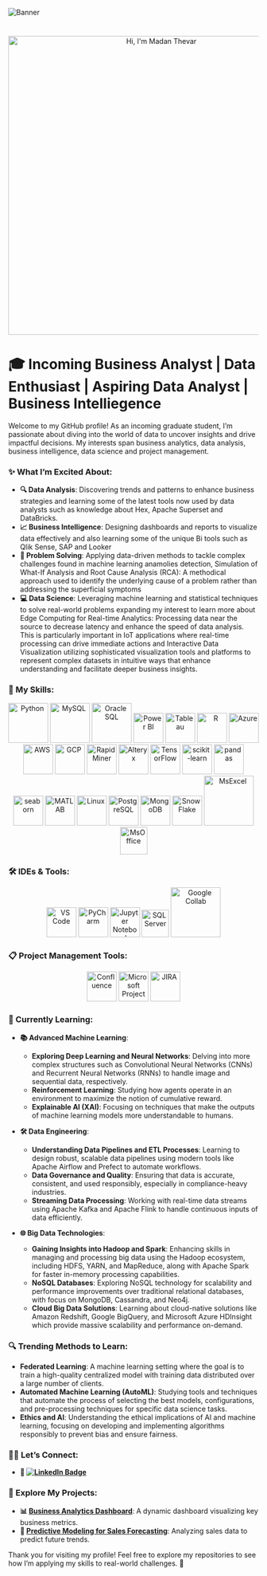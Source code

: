 ![Banner](https://github.com/MadanThevar/MadanThevar/blob/main/Hello,%20my%20name%20is%20Matthew.%20Nice%20to%20meet%20you.%20(2).gif?raw=true)
# 
<p align="center">
  <img src="https://s4.ezgif.com/tmp/ezgif-4-eb18ae9b7a.gif" alt="Hi, I'm Madan Thevar" width="600px" />
</p>

# 🎓 Incoming Business Analyst | Data Enthusiast | Aspiring Data Analyst | Business Intelliegence

Welcome to my GitHub profile! As an incoming graduate student, I’m passionate about diving into the world of data to uncover insights and drive impactful decisions. My interests span business analytics, data analysis, business intelligence, data science and project management.

### ✨ What I’m Excited About:
- **🔍 Data Analysis**: Discovering trends and patterns to enhance business strategies and learning some of the latest tools now used by data analysts such as knowledge about Hex, Apache Superset and DataBricks. 
- **📈 Business Intelligence**: Designing dashboards and reports to visualize data effectively and also learning some of the unique Bi tools such as Qlik Sense, SAP and Looker
- **🧩 Problem Solving**: Applying data-driven methods to tackle complex challenges found in machine learning anamolies detection, Simulation of What-If Analysis and Root Cause Analysis (RCA): A methodical approach used to identify the underlying cause of a problem rather than addressing the superficial symptoms
- **💻 Data Science**: Leveraging machine learning and statistical techniques to solve real-world problems expanding my interest to learn more about Edge Computing for Real-time Analytics: Processing data near the source to decrease latency and enhance the speed of data analysis. This is particularly important in IoT applications where real-time processing can drive immediate actions and Interactive Data Visualization utilizing sophisticated visualization tools and platforms to represent complex datasets in intuitive ways that enhance understanding and facilitate deeper business insights.


### 🚀 My Skills:

<p align="center">
  <img src="https://www.svgrepo.com/show/376344/python.svg" alt="Python" width="80" />
  <img src="https://www.svgrepo.com/show/303251/mysql-logo.svg" alt="MySQL" width="80" />
  <img src="https://www.svgrepo.com/show/354152/oracle.svg" alt="Oracle SQL" width="80" />
  <img src="https://www.svgrepo.com/show/473761/powerbi.svg" alt="Power BI" width="60" />
  <img src="https://www.svgrepo.com/show/354428/tableau-icon.svg" alt="Tableau" width="60" />
  <img src="https://www.svgrepo.com/show/306639/r.svg" alt="R" width="60" />
  <img src="https://www.svgrepo.com/show/353467/azure-icon.svg" alt="Azure" width="60" />
  <img src="https://www.svgrepo.com/show/353443/aws.svg" alt="AWS" width="60" />
  <img src="https://www.svgrepo.com/show/448223/gcp.svg" alt="GCP" width="60" />
  <img src="https://avatars.githubusercontent.com/u/4490278?s=280&v=4" alt="RapidMiner" width="60" />
  <img src="https://images.credly.com/images/14744318-8d6a-49c3-971d-6a4a0f524925/Certification_Designer_Core.png" alt="Alteryx" width="60" />
  <img src="https://www.svgrepo.com/show/354440/tensorflow.svg" alt="TensorFlow" width="60" />
  <img src="https://encrypted-tbn0.gstatic.com/images?q=tbn:ANd9GcT3ioErrXCaT2yZgsMaefs8irg9dRTWVk882Q&s" alt="scikit-learn" width="60" />
  <img src="https://www.svgrepo.com/show/306534/pandas.svg" alt="pandas" width="60" />
  <img src="https://cdn.worldvectorlogo.com/logos/seaborn-1.svg" alt="seaborn" width="60" />
  <img src="https://www.svgrepo.com/show/373830/matlab.svg" alt="MATLAB" width="60" />
  <img src="https://www.svgrepo.com/show/452054/linux.svg" alt="Linux" width="60" />
  <img src="https://www.svgrepo.com/show/303301/postgresql-logo.svg" alt="PostgreSQL" width="60" />
  <img src="https://www.svgrepo.com/show/331488/mongodb.svg" alt="MongoDB" width="60" />
  <img src="https://staging.svgrepo.com/show/34756/snowflake.svg" alt="SnowFlake" width="60" />
  <img src="https://download.logo.wine/logo/Microsoft_Excel/Microsoft_Excel-Logo.wine.png" alt="MsExcel" width="100" />
  <img src="https://cdn.worldvectorlogo.com/logos/office-2.svg" alt="MsOffice" width="55" />
</p>

### 🛠️ IDEs & Tools:

<p align="center">
  <img src="https://cdn.worldvectorlogo.com/logos/visual-studio-code-1.svg" alt="VS Code" width="60" />
  <img src="https://upload.wikimedia.org/wikipedia/commons/thumb/1/1d/PyCharm_Icon.svg/1024px-PyCharm_Icon.svg.png" alt="PyCharm" width="60" />
  <img src="https://www.svgrepo.com/show/353949/jupyter.svg" alt="Jupyter Notebook" width="60" />
  <img src="https://encrypted-tbn0.gstatic.com/images?q=tbn:ANd9GcRwuqWn7rCVhqZ_pSlxwVUzlZtFWaOMdbm28A&s" alt="SQL Server" width="55" />
  <img src="https://upload.wikimedia.org/wikipedia/commons/thumb/d/d0/Google_Colaboratory_SVG_Logo.svg/1200px-Google_Colaboratory_SVG_Logo.svg.png" alt="Google Collab" width="100" />
</p>

### 📋 Project Management Tools:
<p align="center">
  <img src="https://mattermost.com/wp-content/uploads/2021/03/5_z16TbH_400x400.jpg" alt="Confluence" width="60" />
  <img src="https://upload.wikimedia.org/wikipedia/commons/thumb/9/98/Microsoft_Project_%282019%E2%80%93present%29.svg/880px-Microsoft_Project_%282019%E2%80%93present%29.svg.png" alt="Microsoft Project" width="60" />
  <img src="https://cdn.worldvectorlogo.com/logos/jira-1.svg" alt="JIRA" width="60" />
</p>

### 🌱 Currently Learning:

- **📚 Advanced Machine Learning**:
  - **Exploring Deep Learning and Neural Networks**: Delving into more complex structures such as Convolutional Neural Networks (CNNs) and Recurrent Neural Networks (RNNs) to handle image and sequential data, respectively.
  - **Reinforcement Learning**: Studying how agents operate in an environment to maximize the notion of cumulative reward.
  - **Explainable AI (XAI)**: Focusing on techniques that make the outputs of machine learning models more understandable to humans.

- **🛠 Data Engineering**:
  - **Understanding Data Pipelines and ETL Processes**: Learning to design robust, scalable data pipelines using modern tools like Apache Airflow and Prefect to automate workflows.
  - **Data Governance and Quality**: Ensuring that data is accurate, consistent, and used responsibly, especially in compliance-heavy industries.
  - **Streaming Data Processing**: Working with real-time data streams using Apache Kafka and Apache Flink to handle continuous inputs of data efficiently.

- **🌐 Big Data Technologies**:
  - **Gaining Insights into Hadoop and Spark**: Enhancing skills in managing and processing big data using the Hadoop ecosystem, including HDFS, YARN, and MapReduce, along with Apache Spark for faster in-memory processing capabilities.
  - **NoSQL Databases**: Exploring NoSQL technology for scalability and performance improvements over traditional relational databases, with focus on MongoDB, Cassandra, and Neo4j.
  - **Cloud Big Data Solutions**: Learning about cloud-native solutions like Amazon Redshift, Google BigQuery, and Microsoft Azure HDInsight which provide massive scalability and performance on-demand.

### 🔍 Trending Methods to Learn:
- **Federated Learning**: A machine learning setting where the goal is to train a high-quality centralized model with training data distributed over a large number of clients.
- **Automated Machine Learning (AutoML)**: Studying tools and techniques that automate the process of selecting the best models, configurations, and pre-processing techniques for specific data science tasks.
- **Ethics and AI**: Understanding the ethical implications of AI and machine learning, focusing on developing and implementing algorithms responsibly to prevent bias and ensure fairness.

### 🧑‍💻 Let’s Connect:
- **🔗 [![LinkedIn Badge](https://img.shields.io/badge/LinkedIn-Connect-blue?style=for-the-badge&logo=linkedin)](https://www.linkedin.com/in/madanthevar/)**  

### 🔭 Explore My Projects:
- **📊 [Business Analytics Dashboard](https://github.com/your-username/your-project-1)**: A dynamic dashboard visualizing key business metrics.
- **🔮 [Predictive Modeling for Sales Forecasting](https://github.com/your-username/your-project-2)**: Analyzing sales data to predict future trends.



Thank you for visiting my profile! Feel free to explore my repositories to see how I’m applying my skills to real-world challenges. 🚀
